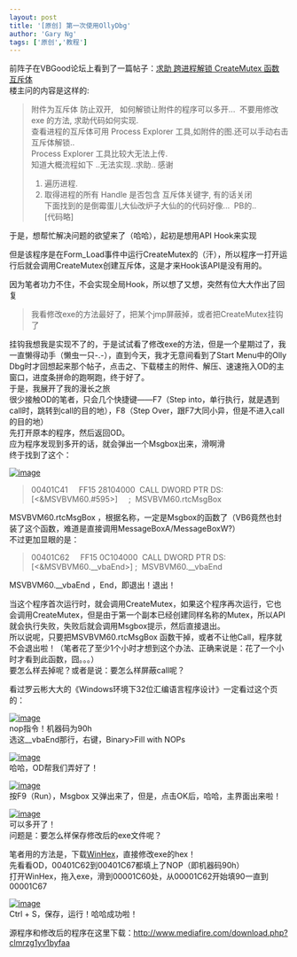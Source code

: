 ```yaml
---
layout: post
title: '[原创] 第一次使用OllyDbg'
author: 'Gary Ng'
tags: ['原创','教程']
---
```


前阵子在VBGood论坛上看到了一篇帖子：[求助 跨进程解锁 CreateMutex 函数
互斥体](http://www.vbgood.com/thread-114220-1-1.html)  
 楼主问的内容是这样的:  

> 附件为互斥体 防止双开,   如何解锁让附件的程序可以多开...  不要用修改
> exe 的方法, 求助代码如何实现.  
> 查看进程的互斥体可用 Process Explorer
> 工具,如附件的图.还可以手动右击互斥体解锁..  
> Process Explorer 工具比较大无法上传.  
> 知道大概流程如下 ..无法实现..求助.. 感谢  
> 1. 遍历进程.  
> 2. 取得进程的所有 Handle 是否包含 互斥体关键字, 有的话关闭  
> 下面找到的是倒霉蛋儿大仙改炉子大仙的的代码好像...  PB的..  
>  [代码略]  

于是，想帮忙解决问题的欲望来了（哈哈），起初是想用API Hook来实现  

但是该程序是在Form\_Load事件中运行CreateMutex的（汗），所以程序一打开运行后就会调用CreateMutex创建互斥体，这是才来Hook该API是没有用的。  

因为笔者功力不住，不会实现全局Hook，所以想了又想，突然有位大大作出了回复  

> 我看修改exe的方法最好了，把某个jmp屏蔽掉，或者把CreateMutex挂钩了

挂钩我想我是实现不了的，于是试试看了修改exe的方法，但是一个星期过了，我一直懒得动手（懒虫一只-.-），直到今天，我才无意间看到了Start
Menu中的Olly
Dbg时才回想起来那个帖子，点击之、下载楼主的附件、解压、速速拖入OD的主窗口，进度条拼命的跑啊跑，终于好了。  
 于是，我展开了我的漫长之旅  
 很少接触OD的笔者，只会几个快捷键——F7（Step
into，单行执行，就是遇到call时，跳转到call的目的地），F8（Step
Over，跟F7大同小异，但是不进入call的目的地）  
 先打开原本的程序，然后返回OD。  
 应为程序发现到多开的话，就会弹出一个Msgbox出来，滑啊滑  
 终于找到了这个：  

[![image](http://lh6.ggpht.com/-yihFrS_AIMg/UEDn1eQINiI/AAAAAAAAB3U/qkCiMkFCWCQ/image_thumb%25255B10%25255D.png?imgmax=800 "image")](http://lh3.ggpht.com/-bR_aGl_x5Vo/UEDn0QGhE7I/AAAAAAAAB3Q/dVDru6Qr2N4/s1600-h/image%25255B28%25255D.png)  

> 00401C41     FF15 28104000  CALL DWORD PTR
> DS:[\<&MSVBVM60.\#595\>]     ;  MSVBVM60.rtcMsgBox

MSVBVM60.rtcMsgBox
，根据名称，一定是Msgbox的函数了（VB6竟然也封装了这个函数，难道是直接调用MessageBoxA/MessageBoxW?）  
 不过更加显眼的是：  

> 00401C62     FF15 0C104000  CALL DWORD PTR
> DS:[\<&MSVBVM60.\_\_vbaEnd\>] ;  MSVBVM60.\_\_vbaEnd

MSVBVM60.\_\_vbaEnd ，End，即退出！退出！  

当这个程序首次运行时，就会调用CreateMutex，如果这个程序再次运行，它也会调用CreateMutex，但是由于第一个副本已经创建同样名称的Mutex，所以API就会执行失败，失败后就会调用Msgbox提示，然后直接退出。  
 所以说呢，只要把MSVBVM60.rtcMsgBox
函数干掉，或者不让他Call，程序就不会退出啦！（笔者花了至少1个小时才想到这个办法、正确来说是：花了一个小时才看到此函数，囧。。。）  
 要怎么样去掉呢？或者是说：要怎么样屏蔽call呢？  

看过罗云彬大大的《Windows环境下32位汇编语言程序设计》一定看过这个页的：  

[![image](http://lh5.ggpht.com/-fw3TD6i-BF8/UEDn32CJa6I/AAAAAAAAB3o/b8YF3hlFtsw/image_thumb%25255B8%25255D.png?imgmax=800 "image")](http://lh4.ggpht.com/-E8JahzgBBKA/UEDn2c2Ch1I/AAAAAAAAB3g/4hFg6fiUmM8/s1600-h/image%25255B22%25255D.png)  
 nop指令！机器码为90h  
 选这\_\_vbaEnd那行，右键，Binary\>Fill with NOPs  

[![image](http://lh4.ggpht.com/-6aZWNMFhXh4/UEDn585wR6I/AAAAAAAAB30/bQNfZa-mYPA/image_thumb%25255B3%25255D.png?imgmax=800 "image")](http://lh3.ggpht.com/-35s0qLB295M/UEDn4gi03gI/AAAAAAAAB3w/QhGXiGPkWHU/s1600-h/image%25255B9%25255D.png)  
 哈哈，OD帮我们弄好了！  

[![image](http://lh3.ggpht.com/-7JLe_vWzTU0/UEDn7oo8VtI/AAAAAAAAB4I/OyWgw9seFg0/image_thumb%25255B9%25255D.png?imgmax=800 "image")](http://lh6.ggpht.com/-tIkxXaIRiMo/UEDn6rtPRGI/AAAAAAAAB4A/noPNx-WyBwA/s1600-h/image%25255B25%25255D.png)  
 按F9（Run），Msgbox 又弹出来了，但是，点击OK后，哈哈，主界面出来啦！  

[![image](http://lh5.ggpht.com/--h0Qxf2y4jo/UEDn9vzao9I/AAAAAAAAB4Y/kPDUEJqjdU4/image_thumb%25255B11%25255D.png?imgmax=800 "image")](http://lh4.ggpht.com/-BtO-ds88IgU/UEDn8kBt9LI/AAAAAAAAB4M/oOqT5H_tlFc/s1600-h/image%25255B31%25255D.png)  
 可以多开了！  
 问题是：要怎么样保存修改后的exe文件呢？  

笔者用的方法是，下载[WinHex](http://www.winhex.com/)，直接修改exe的hex！  
 先看看OD，00401C62到00401C67都填上了NOP（即机器码90h）  
 打开WinHex，拖入exe，滑到00001C60处，从00001C62开始填90一直到00001C67  

[![image](http://lh5.ggpht.com/-1BHecB572Yk/UEDn_RJvFWI/AAAAAAAAB4o/565bF2RtyeU/image_thumb%25255B13%25255D.png?imgmax=800 "image")](http://lh4.ggpht.com/-_LHvET59-Ic/UEDn-SL6RbI/AAAAAAAAB4g/s5dy8ZgsWZg/s1600-h/image%25255B37%25255D.png)  
 Ctrl + S，保存，运行！哈哈成功啦！  

源程序和修改后的程序在这里下载：<http://www.mediafire.com/download.php?clmrzg1yv1byfaa>  
  
  
  
  
  
  
  
  
  
  
  
  
  
  
  
  
  
  
  
  
  
  

